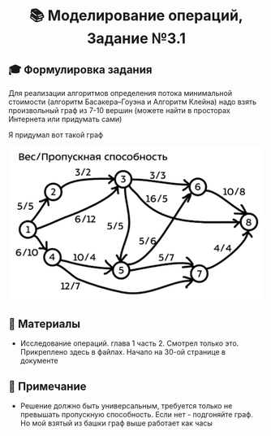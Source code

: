 <div class="myWrapper" align="center" markdown="1">

# :books: Моделирование операций, Задание №3.1

</div>

## :mortar_board: Формулировка задания

Для реализации алгоритмов определения потока минимальной стоимости (алгоритм Басакера–Гоуэна и Алгоритм Клейна) надо взять произвольный граф из 7-10 вершин (можете найти в просторах Интернета или придумать сами)

Я придумал вот такой граф

![Граф для первого задания](readme-files/graph-1.png)

## :ocean: Материалы

 - Исследование операций. глава 1 часть 2. Смотрел только это. Прикреплено здесь в файлах. Начало на 30-ой странице в документе

## :bookmark: Примечание

- Решение должно быть универсальным, требуется только не превышать пропускную способность. Если нет - подгоняйте граф. Но мой взятый из башки граф выше работает как часы
